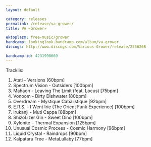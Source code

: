 ```yaml
---
layout: default

category: releases
permalink: /release/va-grower/
title: VA «Grower»

ektoplazm: free-music/grower
bandcamp: lookinglook.bandcamp.com/album/va-grower
discogs: http://www.discogs.com/Various-Grower/release/2356268

bandcamp-id: 4231998669
---
```


Tracklis:

01. Atati - Versions [60bpm]
02. Spectrum Vision - Outsiders [100bpm]
03. Mahaon - Leaving The Limit (feat. Locus) [75bpm]
04. Vonoom - Dirty Dishwater [80bpm]
05. Overdream - Mystique Cabalistique [92bpm]
06. E.R.S. - I Went Irie (The Orient Funk Experience) [100bpm]
07. Irukanji - Muti Cappa [88bpm]
08. ShizoLizer Gin - Sweet Dino [100bpm]
09. Xylonite - Thermal Expansion [125bpm]
10. Unusual Cosmic Process - Cosmic Harmony [96bpm]
11. Liquid Crystal - Raindrops [90bpm]
12. Kalpataru Tree - MetaLullaby [77bpm]





